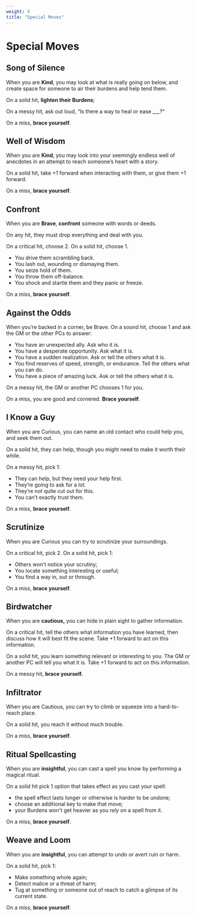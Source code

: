 ```yaml
---
weight: 9
title: "Special Moves"
---
```


# Special Moves

## Song of Silence

When you are **Kind**, you may look at what is really going on below, and create space for someone to air their burdens and help tend them.

On a solid hit, **lighten their Burdens**;

On a messy hit, ask out loud, “Is there a way to heal or ease ___?“

On a miss, **brace yourself**.

## Well of Wisdom

When you are **Kind**, you may look into your seemingly endless well of anecdotes in an attempt to reach someone’s heart with a story.

On a solid hit, take +1 forward when interacting with them, or give them +1 forward.

On a miss, **brace yourself**.

## Confront

When you are **Brave**, **confront** someone with words or deeds.

On any hit, they must drop everything and deal with you.

On a critical hit, choose 2. On a solid hit, choose 1.

- You drive them scrambling back.
- You lash out, wounding or dismaying them.
- You seize hold of them.
- You throw them off-balance.
- You shock and startle them and they panic or freeze.

On a miss, **brace yourself**.

## Against the Odds

When you’re backed in a corner, be Brave. On a sound hit, choose 1 and ask the GM or the other PCs to answer:

- You have an unexpected ally. Ask who it is.
- You have a desperate opportunity. Ask what it is.
- You have a sudden realization. Ask or tell the others what it is.
- You find reserves of speed, strength, or endurance. Tell the others what you can do.
- You have a piece of amazing luck. Ask or tell the others what it is.

On a messy hit, the GM or another PC chooses 1 for you. 

On a miss, you are good and cornered. **Brace yourself**.

## I Know a Guy

When you are Curious, you can name an old contact who could help you, and seek them out.

On a solid hit, they can help, though you might need to make it worth their while.

On a messy hit, pick 1:

- They can help, but they need your help first.
- They’re going to ask for a lot.
- They’re not quite cut out for this.
- You can’t exactly trust them.

On a miss, **brace yourself**. 

## Scrutinize

When you are Curious you can try to scrutinize your surroundings.

On a critical hit, pick 2. On a solid hit, pick 1:

- Others won't notice your scrutiny;
- You locate something interesting or useful;
- You find a way in, out or through.

On a miss, **brace yourself**.

## Birdwatcher

When you are **cautious,** you can hide in plain sight to gather information.

On a critical hit, tell the others what information you have learned, then discuss how it will best fit the scene. Take +1 forward to act on this information.

On a solid hit, you learn something relevant or interesting to you. The GM or another PC will tell you what it is. Take +1 forward to act on this information.

On a messy hit, **brace yourself.**

## Infiltrator

When you are Cautious, you can try to climb or squeeze into a hard-to-reach place.

On a solid hit, you reach it without much trouble.

On a miss, **brace yourself**.

## Ritual Spellcasting

When you are **insightful**, you can cast a spell you know by performing a magical ritual.

On a solid hit pick 1 option that takes effect as you cast your spell:

- the spell effect lasts longer or otherwise is harder to be undone;
- choose an additional key to make that move;
- your Burdens won't get heavier as you *rely* on a spell from it.

On a miss, **brace yourself**.


## Weave and Loom

When you are **insightful**, you can attempt to undo or avert ruin or harm.

On a solid hit, pick 1:

- Make something whole again;
- Detect malice or a threat of harm;
- Tug at something or someone out of reach to catch a glimpse of its current state.

On a miss, **brace yourself**.
